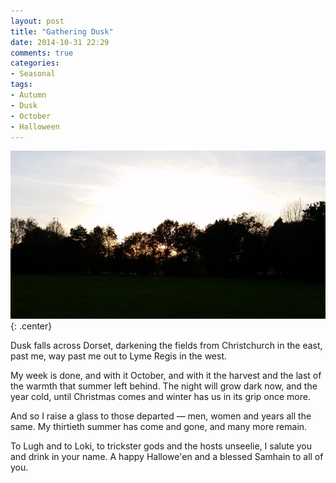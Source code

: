 ```yaml
---
layout: post
title: "Gathering Dusk"
date: 2014-10-31 22:29
comments: true
categories: 
- Seasonal
tags:
- Autumn
- Dusk
- October
- Halloween
---
```


![](/blog/2014/10/autumnsky.jpg){: .center}

Dusk falls across Dorset, darkening the fields from Christchurch in the east, past me, way past me out to Lyme Regis in the west.

My week is done, and with it October, and with it the harvest and the last of the warmth that summer left behind. The night will grow dark now, and the year cold, until Christmas comes and winter has us in its grip once more.

And so I raise a glass to those departed &mdash; men, women and years all the same. My thirtieth summer has come and gone, and many more remain.

To Lugh and to Loki, to trickster gods and the hosts unseelie, I salute you and drink in your name. A happy Hallowe'en and a blessed Samhain to all of you.
